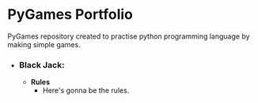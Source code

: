 # PyGames Portfolio
PyGames repository created to practise python programming language by making simple games.

- ### Black Jack: 

	- __Rules__
		- Here's gonna be the rules.